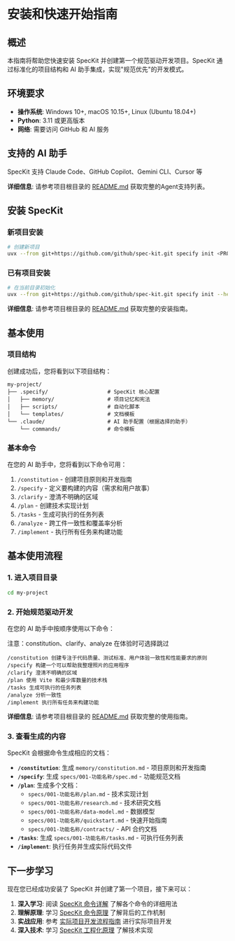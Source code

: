 # 安装和快速开始指南

## 概述

本指南将帮助您快速安装 SpecKit 并创建第一个规范驱动开发项目。SpecKit 通过标准化的项目结构和 AI 助手集成，实现"规范优先"的开发模式。

## 环境要求

- **操作系统**: Windows 10+, macOS 10.15+, Linux (Ubuntu 18.04+)
- **Python**: 3.11 或更高版本
- **网络**: 需要访问 GitHub 和 AI 服务

## 支持的 AI 助手

SpecKit 支持 Claude Code、GitHub Copilot、Gemini CLI、Cursor 等

**详细信息**: 请参考项目根目录的 [README.md](../README.md) 获取完整的Agent支持列表。

## 安装 SpecKit

### 新项目安装
```bash
# 创建新项目
uvx --from git+https://github.com/github/spec-kit.git specify init <PROJECT_NAME>
```

### 已有项目安装
```bash
# 在当前目录初始化
uvx --from git+https://github.com/github/spec-kit.git specify init --here
```

**详细信息**: 请参考项目根目录的 [README.md](../README.md) 获取完整的安装指南。

## 基本使用

### 项目结构
创建成功后，您将看到以下项目结构：

```
my-project/
├── .specify/                   # SpecKit 核心配置
│   ├── memory/                 # 项目记忆和宪法
│   ├── scripts/                # 自动化脚本
│   └── templates/              # 文档模板
└── .claude/                    # AI 助手配置（根据选择的助手）
    └── commands/               # 命令模板
```

### 基本命令
在您的 AI 助手中，您将看到以下命令可用：

1. `/constitution` - 创建项目原则和开发指南
2. `/specify` - 定义要构建的内容（需求和用户故事）
3. `/clarify` - 澄清不明确的区域
4. `/plan` - 创建技术实现计划
5. `/tasks` - 生成可执行的任务列表
6. `/analyze` - 跨工件一致性和覆盖率分析
7. `/implement` - 执行所有任务来构建功能

## 基本使用流程

### 1. 进入项目目录
```bash
cd my-project
```

### 2. 开始规范驱动开发

在您的 AI 助手中按顺序使用以下命令：

注意：constitution、clarify、analyze 在体验时可选择跳过

```
/constitution 创建专注于代码质量、测试标准、用户体验一致性和性能要求的原则
/specify 构建一个可以帮助我整理照片的应用程序
/clarify 澄清不明确的区域
/plan 使用 Vite 和最少库数量的技术栈
/tasks 生成可执行的任务列表
/analyze 分析一致性
/implement 执行所有任务来构建功能
```

**详细信息**: 请参考项目根目录的 [README.md](../README.md) 获取完整的使用指南。

### 3. 查看生成的内容

SpecKit 会根据命令生成相应的文档：

- **`/constitution`**: 生成 `memory/constitution.md` - 项目原则和开发指南
- **`/specify`**: 生成 `specs/001-功能名称/spec.md` - 功能规范文档
- **`/plan`**: 生成多个文档：
  - `specs/001-功能名称/plan.md` - 技术实现计划
  - `specs/001-功能名称/research.md` - 技术研究文档
  - `specs/001-功能名称/data-model.md` - 数据模型
  - `specs/001-功能名称/quickstart.md` - 快速开始指南
  - `specs/001-功能名称/contracts/` - API 合约文档
- **`/tasks`**: 生成 `specs/001-功能名称/tasks.md` - 可执行任务列表
- **`/implement`**: 执行任务并生成实际代码文件

## 下一步学习

现在您已经成功安装了 SpecKit 并创建了第一个项目，接下来可以：

1. **深入学习**: 阅读 [SpecKit 命令详解](./speckit-commands-guide.md) 了解各个命令的详细用法
2. **理解原理**: 学习 [SpecKit 命令原理](./speckit-commands-principles.md) 了解背后的工作机制
3. **实战应用**: 参考 [实际项目开发流程指南](./practical-workflow-guide.md) 进行实际项目开发
4. **深入技术**: 学习 [SpecKit 工程化原理](./speckit-engineering-principles.md) 了解技术实现
